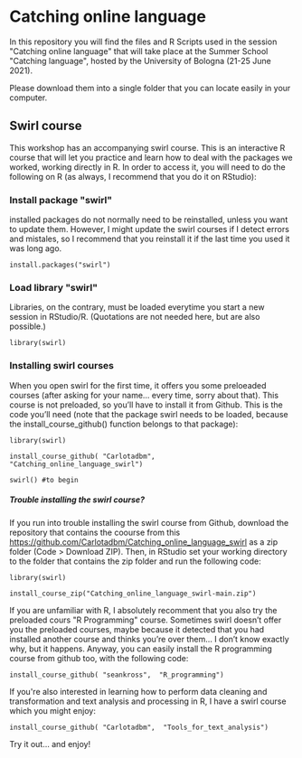 # Catching online language
 
In this repository you will find the files and R Scripts used in the session "Catching online language" that will take place at the Summer School "Catching language", hosted by the University of Bologna (21-25 June 2021).

Please download them into a single folder that you can locate easily in your computer.

## Swirl course
This workshop has an accompanying swirl course. This is an interactive R course that will let you practice and learn how to deal with the packages we worked, working directly in R. In order to access it, you will need to do the following on R (as always, I recommend that you do it on RStudio):

### Install package "swirl"
installed packages do not normally need to be reinstalled, unless you want to update them. However, I might update the swirl courses if I detect errors and mistales, so I recommend that you reinstall it if the last time you used it was long ago.

`install.packages("swirl")`

### Load library "swirl"
Libraries, on the contrary, must be loaded everytime you start a new session in RStudio/R. (Quotations are not needed here, but are also possible.)

`library(swirl)`

### Installing swirl courses
When you open swirl for the first time, it offers you some preloeaded courses (after asking for your name… every time, sorry about that). This course is not preloaded, so you’ll have to install it from Github. This is the code you’ll need (note that the package swirl needs to be loaded, because the install_course_github() function belongs to that package):

`library(swirl)`

`install_course_github(
  "Carlotadbm", 
  "Catching_online_language_swirl")`

`swirl() #to begin`

##### Trouble installing the swirl course?
If you run into trouble installing the swirl course from Github, download the repository that contains the coourse from this https://github.com/Carlotadbm/Catching_online_language_swirl as a zip folder (Code > Download ZIP).
Then, in RStudio set your working directory to the folder that contains the zip folder and run the following code:

`library(swirl)`

`install_course_zip("Catching_online_language_swirl-main.zip")`

If you are unfamiliar with R, I absolutely recomment that you also try the preloaded cours "R Programming" course. Sometimes swirl doesn’t offer you the preloaded courses, maybe because it detected that you had installed another course and thinks you’re over them… I don’t know exactly why, but it happens. Anyway, you can easily install the R programming course from github too, with the following code:

`install_course_github(
  "seankross", 
  "R_programming")`

If you're also interested in learning how to perform data cleaning and transformation and text analysis and processing in R, I have a swirl course which you might enjoy:

`install_course_github(
  "Carlotadbm", 
  "Tools_for_text_analysis")`

Try it out… and enjoy!

